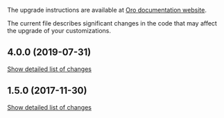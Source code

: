 The upgrade instructions are available at [Oro documentation website](https://doc.oroinc.com/4.1/backend/setup/upgrade-to-new-version/).

The current file describes significant changes in the code that may affect the upgrade of your customizations.

## 4.0.0 (2019-07-31)
[Show detailed list of changes](incompatibilities-4-0.md)

## 1.5.0 (2017-11-30)
[Show detailed list of changes](incompatibilities-1-5.md)
